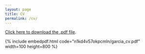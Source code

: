 ```yaml
---
layout: page
title: CV
permalink: /cv/
---
```

[Click here to download the .pdf file](https://www.dropbox.com/s/hfs2sheuu0mipyj/garcia_cv.pdf?dl=0).

{% include embedpdf.html code="n1kd4v57okpcmln/garcia_cv.pdf" width=100 height=800 %}


